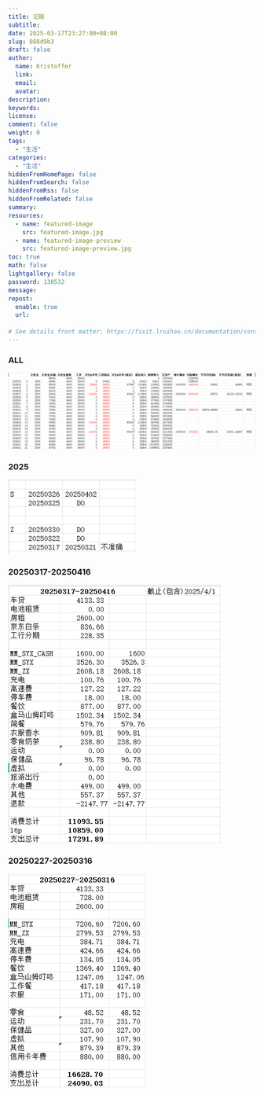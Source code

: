 ```yaml
---
title: 记账
subtitle:
date: 2025-03-17T23:27:00+08:00
slug: 088d9b3
draft: false
author:
  name: Kristoffer
  link:
  email:
  avatar:
description:
keywords:
license:
comment: false
weight: 0
tags:
  - "生活"
categories:
  - "生活"
hiddenFromHomePage: false
hiddenFromSearch: false
hiddenFromRss: false
hiddenFromRelated: false
summary:
resources:
  - name: featured-image
    src: featured-image.jpg
  - name: featured-image-preview
    src: featured-image-preview.jpg
toc: true
math: false
lightgallery: false
password: 138532
message:
repost:
  enable: true
  url:

# See details front matter: https://fixit.lruihao.cn/documentation/content-management/introduction/#front-matter
---
```


<!--more-->

### ALL

![Snipaste_2025-03-23_00-43-36.png](../../images/credit_card/Snipaste_2025-03-23_00-43-36.png)

### 2025

![doi.png](../../images/credit_card/doi.png)


### 20250317-20250416

![credit_card_20250317_20250416.png](../../images/credit_card/credit_card_20250317_20250416.png)

### 20250227-20250316

![credit_card_20250227_20250316.png](../../images/credit_card/credit_card_20250227_20250316.png)

